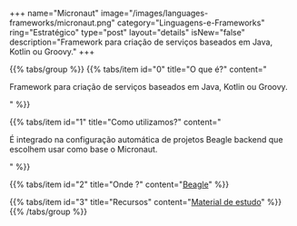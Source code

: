 +++
name="Micronaut"
image="/images/languages-frameworks/micronaut.png"
category="Linguagens-e-Frameworks"
ring="Estratégico"
type="post"
layout="details"
isNew="false"
description="Framework para criação de serviços baseados em Java, Kotlin ou Groovy."
+++

{{% tabs/group %}}
  {{% tabs/item id="0" title="O que é?" content="<p>Framework para criação de serviços baseados em Java, Kotlin ou Groovy.</p>" %}}

  {{% tabs/item id="1" title="Como utilizamos?" content="<p>É integrado na configuração automática de projetos Beagle backend que escolhem usar como base o Micronaut.</p>" %}}

  {{% tabs/item id="2" title="Onde ?" content="<a href='https://usebeagle.io/' target='_blank'>Beagle</a>" %}}

  {{% tabs/item id="3" title="Recursos" content="<a href='https://micronaut.io/' target='_blank'>Material de estudo</a>" %}}
{{% /tabs/group %}}
